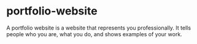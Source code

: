 # portfolio-website
A portfolio website is a website that represents you professionally. It tells people who you are, what you do, and shows examples of your work.

